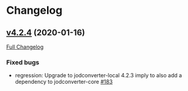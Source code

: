 # Changelog

## [v4.2.4](https://github.com/jodconverter/jodconverter/tree/v4.2.4) (2020-01-16)

[Full Changelog](https://github.com/jodconverter/jodconverter/compare/v4.2.3...v4.2.4)

### **Fixed bugs**

- regression: Upgrade to jodconverter-local 4.2.3 imply to also add a dependency to
  jodconverter-core [\#183](https://github.com/jodconverter/jodconverter/issues/183)
